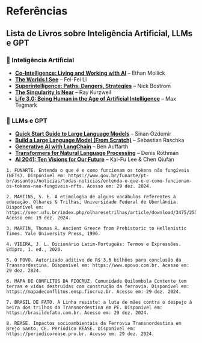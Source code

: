 # Referências
## Lista de Livros sobre Inteligência Artificial, LLMs e GPT

### 🧠 Inteligência Artificial

- **[Co-Intelligence: Living and Working with AI](https://cdn.penguin.co.uk/dam-assets/books/9780753560778/9780753560778-sample.pdf)** – Ethan Mollick  
- **[The Worlds I See](https://dokumen.pub/the-worlds-i-see-curiosity-exploration-and-discovery-at-the-dawn-of-ai-1250897939-9781250897930.html)** – Fei-Fei Li  
- **[Superintelligence: Paths, Dangers, Strategies](https://archive.org/details/superintelligence-paths-dangers-strategies-by-nick-bostrom)** – Nick Bostrom  
- **[The Singularity Is Near](https://archive.org/details/kurzweil-ray-the-singularity-is-near)** – Ray Kurzweil  
- **[Life 3.0: Being Human in the Age of Artificial Intelligence](https://www.cag.edu.tr/uploads/site/lecturer-files/max-tegmark-life-30-being-human-in-the-age-of-artificial-intelligence-alfred-a-knopf-2017-aTvn.pdf)** – Max Tegmark  

### 🤖 LLMs e GPT

- **[Quick Start Guide to Large Language Models](https://dokumen.pub/quick-start-guide-to-large-language-models-strategies-and-best-practices-for-using-chatgpt-and-other-llms-9780138199425.html)** – Sinan Ozdemir  
- **[Build a Large Language Model (From Scratch)](https://www.yumpu.com/en/document/view/69893789/download-free-pdf-build-a-large-language-model-from-scratch-by-sebastian-raschka)** – Sebastian Raschka  
- **[Generative AI with LangChain](https://www.scribd.com/document/807450322/Generative-AI-with-LangChain-Ben-Auffarth-all-chapter-instant-download)** – Ben Auffarth  
- **[Transformers for Natural Language Processing](https://www.scribd.com/document/811501413/PDF-Transformers-for-Natural-Language-Processing-and-Computer-Vision-Third-Edition-Denis-Rothman-download)** – Denis Rothman  
- **[AI 2041: Ten Visions for Our Future](https://nork.am/wp-content/uploads/2023/12/Kai-Fu-Lee-Chen-Qiufan-AI-2041_-Ten-Visions-for-Our-Future-Currency-2021.pdf)** – Kai-Fu Lee & Chen Qiufan  
```
1. FUNARTE. Entenda o que é e como funcionam os tokens não fungíveis (NFTs). Disponível em: https://www.gov.br/funarte/pt-br/assuntos/noticias/todas-noticias/entenda-o-que-e-e-como-funcionam-os-tokens-nao-fungiveis-nfts. Acesso em: 29 dez. 2024.

2. MARTINS, S. E. A etimologia de alguns vocábulos referentes à educação. Olhares & Trilhas, Universidade Federal de Uberlândia. Disponível em: https://seer.ufu.br/index.php/olharesetrilhas/article/download/3475/2558/0. Acesso em: 19 dez. 2024.

3. MARTIN, Thomas R. Ancient Greece from Prehistoric to Hellenistic Times. Yale University Press, 1996.

4. VIEIRA, J. L. Dicionário Latim-Português: Termos e Expressões. Edipro, 1. ed., 2020.

5. O POVO. Autorizado aditivo de R$ 3,6 bilhões para conclusão da Transnordestina. Disponível em: https://www.opovo.com.br. Acesso em: 29 dez. 2024.

6. MAPA DE CONFLITOS DA FIOCRUZ. Comunidade Quilombola Contente tem terras e vidas destruídas com construção da ferrovia. Disponível em: https://mapadeconflitos.ensp.fiocruz.br. Acesso em: 29 dez. 2024.

7. BRASIL DE FATO. A Linha resiste: a luta de mães contra o despejo à beira dos trilhos da Transnordestina em PE. Disponível em: https://brasildefato.com.br. Acesso em: 29 dez. 2024.

8. REASE. Impactos socioambientais da Ferrovia Transnordestina em Brejo Santo, CE. Periódico REASE. Disponível em: https://periodicorease.pro.br. Acesso em: 29 dez. 2024.
